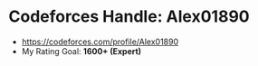 # Codeforces Handle: Alex01890

- https://codeforces.com/profile/Alex01890
- My Rating Goal: **1600+ (Expert)**
